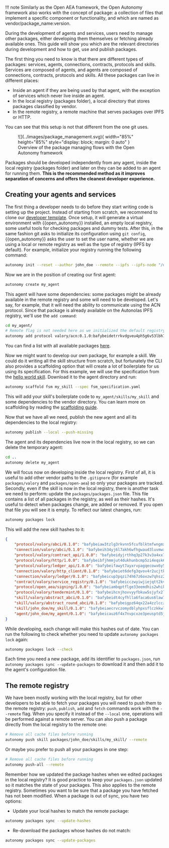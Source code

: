 !!! note
       Similarly as the Open AEA framework, the Open Autonomy framework also works with the concept of package: a collection of files that implement a specific component or functionality, and which are named as vendor/package_name:version.

During the development of agents and services, users need to manage other packages, either developing them themselves or fetching already available ones. This guide will show you which are the relevant directories during development and how to get, use and publish packages.

The first thing you need to know is that there are different types of packages: services, agents, connections, contracts, protocols and skills. Services are composed of agents, and agents are composed of connections, contracts, protocols and skills. All these packages can live in different places:

- Inside an agent if they are being used by that agent, with the exception of services which never live inside an agent.
- In the local registry (packages folder), a local directory that stores packages classified by vendor.
- In the remote registry, a remote machine that serves packages over IPFS or HTTP.

You can see that this setup is not that different from the one git uses.

<figure markdown>
![](../images/package_management.svg){ width="85%" height="85%" style="display: block; margin: 0 auto" }
<figcaption>Overview of the package managing flows with the Open Autonomy framework</figcaption>
</figure>

Packages should be developed independently from any agent, inside the local registry (packages folder) and later on they can be added to an agent for running them. **This is the recommended method as it improves separation of concerns and offers the cleanest developer experience.**

## Creating your agents and services

The first thing a developer needs to do before they start writing code is setting up the project. Instead of starting from scratch, we recommend to clone our [developer template](https://github.com/valory-xyz/dev-template). Once setup, it will generate a virtual environment with {{open_autonomy}} installed, an empty local registry, some useful tools for checking packages and dummy tests. After this, in the same fashion git asks to initialize its configuration using `git config`, {{open_autonomy}} asks the user to set the user name, whether we are using a local or remote registry as well as the type of registry (IPFS by default). For example, initialize your registry running the following command:

```bash
autonomy init --reset --author john_doe --remote --ipfs --ipfs-node "/dns/registry.autonolas.tech/tcp/443/https"
```

Now we are in the position of creating our first agent:

```bash
autonomy create my_agent
```

This agent will have some dependencies: some packages might be already available in the remote registry and some will need to be developed. Let's say, for example, that it will need the ability to communicate using the ACN protocol. Since that package is already available on the Autonolas IPFS registry, we'll use the `add command`:

```bash
cd my_agent/
# Remote flag is not needed here as we initialized the default registry to remote
autonomy add protocol valory/acn:0.1.0:bafybeidetrrkvdgveu4ph5g6v53lbh7ardfspbkpstmjxctx647bzyosyy
```

You can find a list with all available packages [here](../package_list.md).

Now we might want to develop our own package, for example a skill. We could do it writing all the skill structure from scratch, but fortunately the CLI also provides a scaffolding option that will create a lot of boilerplate for us using its specification. For this example, we will use the specification from the [hello world skill](https://raw.githubusercontent.com/valory-xyz/open-autonomy/main/packages/valory/skills/hello_world_abci/fsm_specification.yaml). Download it to the agent directory and run:

```bash
autonomy scaffold fsm my_skill --spec fsm_specification.yaml
```

This will add your skill's boilerplate code to `my_agent/skills/my_skill` and some dependencies to the vendor directory. You can learn more on scaffolding by reading the [scaffolding guide](../guides/scaffolding.md).

Now that we have all we need, publish the new agent and all its dependencies to the local registry:

```bash
autonomy publish --local --push-missing
```

The agent and its dependencies live now in the local registry, so we can delete the temporary agent:

```bash
cd ..
autonomy delete my_agent
```

We will focus now on developing inside the local registry. First of all, it is useful to add other vendor paths to the `.gitignore` (for example `packages/valory` and `packages/open-aea`) so only your packages are tracked. Secondly, even if the skill is now in the local registry, there is another task we need to perform: update the `packages/packages.json` file. This file contains a list of all packages in the registry, as well as their hashes. It's useful to detect when packages change, are added or removed. If you open that file you will see it is empty. To reflect our latest changes, run:

```bash
autonomy packages lock
```

This will add the new skill hashes to it:

```json
{
    "protocol/valory/abci/0.1.0": "bafybeiaw3tzlg3rkvnn5fcufblktmfwngmxugn4yo7pyjp76zz6aqtqcay",
    "connection/valory/abci/0.1.0": "bafybeih34yj6l7akh6wfhgwaud3luvmwxkiakcqzv3zjiz5q7jfqtdnela",
    "protocol/valory/contract_api/1.0.0": "bafybeidyjrthhq3p27k3v3a4xx7b7lu4fe4h765gmkyyyj7xur4b25bxim",
    "protocol/valory/http/1.0.0": "bafybeibfjhmmjut4dukhunbcmp5zi4eqsk6rgreztmg4svqfzyq4ei3o7i",
    "protocol/valory/ledger_api/1.0.0": "bafybeifawyt7ayxrvpagqecowx6y5hvc3dxzjbhhkutxsuk7u54cxo2g54",
    "connection/valory/http_client/0.1.0": "bafybeiet6defg3qvov4r2ucjtkywkz53xcg6mgarjfdqmnxfgdixgcx45y",
    "connection/valory/ledger/0.1.0": "bafybeicup3pqzi74h67z6oxzw7qhsz2dpezeqhalg7bex37fqcx5koivqu",
    "contract/valory/service_registry/0.1.0": "bafybeicczwyiwjiejqtt2kvkx3eit6faidt3zv5tkfdjyczg3e5xyhtvsy",
    "protocol/open_aea/signing/1.0.0": "bafybeiambqptflge33eemdhis2whik67hjplfnqwieoa6wblzlaf7vuo44",
    "protocol/valory/tendermint/0.1.0": "bafybeihcnjhovvyyfbkuw5sjyfx2lfd4soeocfqzxz54g67333m6nk5gxq",
    "skill/valory/abstract_abci/0.1.0": "bafybeidt4cyfhlla6faca6us6law7dijrlrzihcj6uwrmeaa3ho6fdck2u",
    "skill/valory/abstract_round_abci/0.1.0": "bafybeigpz64qx22a4zzlcczmc5frhlecytrh5q3x77lwe3a5kee2qrcchm",
    "skill/john_doe/my_skill/0.1.0": "bafybeiaecrvczomydblyhpxsflczkkwlwgu4wszydcwbhco3jjxdlcurve",
    "agent/john_doe/my_agent/0.1.0": "bafybeicauz6f4x7nvpcxze3peusptd5jeinuum3mhtije23jyvbizdw42y"
}
```

While developing, each change will make this hashes out of date. You can run the following to check whether you need to update `autonomy packages lock` again:

```bash
autonomy packages lock --check
```

Each time you need a new package, add its identifier to `packages.json`, run `autonomy packages sync --update-packages` to download it and then add it to the agent's configuration file.

## The remote registry

We have been mostly working with the local registry, but for other developers to be able to fetch your packages you will need to push them to the remote registry: `push`, `publish`, `add` and `fetch` commands work with the `--remote` flag. When you specify it instead of the `--local` one, operations will be performed against a remote server. You can also push a package directly from the local registry to the remote one:

```bash
# Remove all cache files before running
autonomy push skill packages/john_doe/skills/my_skill/ --remote
```

Or maybe you prefer to push all your packages in one step:

```bash
# Remove all cache files before running
autonomy push-all --remote
```

Remember how we updated the package hashes when we edited packages in the local registry? It is good practice to keep your `packages.json` updated so it matches the state of your packages. This also applies to the remote registry. Sometimes you want to be sure that a package you have fetched has not been modified. When a package is out of sync, you have two options:

- Update your local hashes to match the remote package:
```bash
autonomy packages sync --update-hashes
```

- Re-download the packages whose hashes do not match:
```bash
autonomy packages sync --update-packages
```